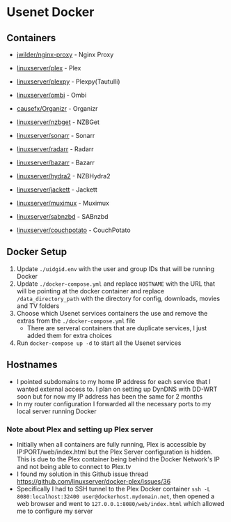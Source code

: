 # Usenet Docker

## Containers
* [jwilder/nginx-proxy](https://github.com/jwilder/nginx-proxy) - Nginx Proxy
* [linuxserver/plex](https://github.com/linuxserver/docker-plex) - Plex
* [linuxserver/plexpy](https://github.com/linuxserver/docker-tautulli) - Plexpy(Tautulli)
* [linuxserver/ombi](https://github.com/linuxserver/docker-ombi) - Ombi
* [causefx/Organizr](https://github.com/causefx/Organizr) - Organizr


* [linuxserver/nzbget](https://github.com/linuxserver/docker-nzbget) - NZBGet
* [linuxserver/sonarr](https://github.com/linuxserver/docker-sonarr) - Sonarr
* [linuxserver/radarr](https://github.com/linuxserver/docker-radarr) - Radarr
* [linuxserver/bazarr](https://github.com/linuxserver/docker-bazarr) - Bazarr
* [linuxserver/hydra2](https://github.com/linuxserver/docker-nzbhydra2) - NZBHydra2
* [linuxserver/jackett](https://github.com/linuxserver/docker-jackett) - Jackett

* [linuxserver/muximux](https://github.com/linuxserver/docker-muximux) - Muximux

* [linuxserver/sabnzbd](https://github.com/linuxserver/docker-sabnzbd) - SABnzbd
* [linuxserver/couchpotato](https://github.com/linuxserver/docker-couchpotato) - CouchPotato

## Docker Setup
1. Update `./uidgid.env` with the user and group IDs that will be running Docker
2. Update `./docker-compose.yml` and replace `HOSTNAME` with the URL that will be pointing at the docker container and replace `/data_directory_path` with the directory for config, downloads, movies and TV folders
3. Choose which Usenet services containers the use and remove the extras from the `./docker-compose.yml` file
    * There are serveral containers that are duplicate services, I just added them for extra choices
4. Run `docker-compose up -d` to start all the Usenet services

## Hostnames
* I pointed subdomains to my home IP address for each service that I wanted external access to. I plan on setting up DynDNS with DD-WRT soon but for now my IP address has been the same for 2 months
* In my router configuration I forwarded all the necessary ports to my local server running Docker

### Note about Plex and setting up Plex server
* Initially when all containers are fully running, Plex is accessible by IP:PORT/web/index.html but the Plex Server configuration is hidden.  This is due to the Plex container being behind the Docker Network's IP and not being able to connect to Plex.tv
* I found my solution in this Github issue thread <https://github.com/linuxserver/docker-plex/issues/36>
* Specifically I had to SSH tunnel to the Plex Docker container `ssh -L 8080:localhost:32400 user@dockerhost.mydomain.net`, then opened a web browser and went to `127.0.0.1:8080/web/index.html` which allowed me to configure my server
